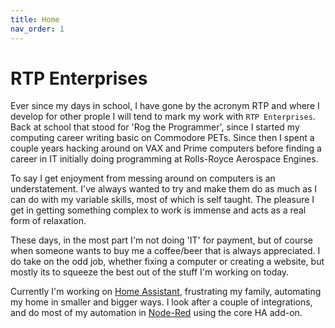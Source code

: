 ```yaml
---
title: Home
nav_order: 1
---
```


# RTP Enterprises

Ever since my days in school, I have gone by the acronym RTP and where I develop for other prople I will tend to mark my work with `RTP Enterprises`. Back at school that stood for 'Rog the Programmer', since I started my computing career writing basic on Commodore PETs. Since then I spent a couple years hacking around on VAX and Prime computers before finding a career in IT initially doing programming at Rolls-Royce Aerospace Engines.

To say I get enjoyment from messing around on computers is an understatement. I've always wanted to try and make them do as much as I can do with my variable skills, most of which is self taught. The pleasure I get in getting something complex to work is immense and acts as a real form of relaxation.

These days, in the most part I'm not doing 'IT' for payment, but of course when someone wants to buy me a coffee/beer that is always appreciated. I do take on the odd job, whether fixing a computer or creating a website, but mostly its to squeeze the best out of the stuff I'm working on today.

Currently I'm working on [Home Assistant](https://www.home-assistant.io), frustrating my family, automating my home in smaller and bigger ways. I look after a couple of integrations, and do most of my automation in [Node-Red](https://nodered.org) using the core HA add-on.
